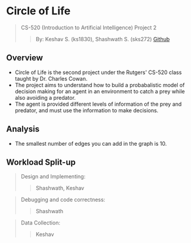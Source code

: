 # Circle of Life
> CS-520 (Introduction to Artificial Intelligence) Project 2  
> > By: Keshav S. (ks1830), Shashwath S. (sks272)
[Github](https://github.com/keshavshivkumar/CircleofLife)

## Overview

- Circle of Life is the second project under the Rutgers' CS-520 class taught by Dr. Charles Cowan.
- The project aims to understand how to build a probabalistic model of decision making for an agent in an environment to catch a prey while also avoiding a predator.
- The agent is provided different levels of information of the prey and predator, and must use the information to make decisions.

## Analysis

- The smallest number of edges you can add in the graph is 10.

## Workload Split-up

> Design and Implementing:
> > Shashwath, Keshav

> Debugging and code correctness:
> > Shashwath

> Data Collection:
> > Keshav